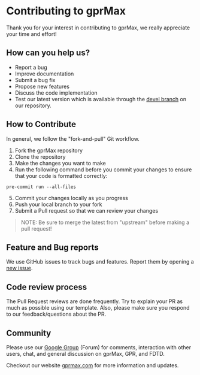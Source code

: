 # Contributing to gprMax

Thank you for your interest in contributing to gprMax, we really appreciate your time and effort!

## How can you help us?

* Report a bug
* Improve documentation
* Submit a bug fix
* Propose new features
* Discuss the code implementation
* Test our latest version which is available through the [devel branch](https://github.com/gprmax/gprMax/tree/devel) on our repository.

## How to Contribute

In general, we follow the "fork-and-pull" Git workflow.

1. Fork the gprMax repository
2. Clone the repository
3. Make the changes you want to make
4. Run the following command before you commit your changes to ensure that your code is formatted correctly:

```
pre-commit run --all-files
```

5. Commit your changes locally as you progress
6. Push your local branch to your fork
7. Submit a Pull request so that we can review your changes

> NOTE: Be sure to merge the latest from "upstream" before making a pull request!

## Feature and Bug reports

We use GitHub issues to track bugs and features. Report them by opening a [new issue](https://github.com/gprMax/gprMax/issues).

## Code review process

The Pull Request reviews are done frequently. Try to explain your PR as much as possible using our template. Also, please make sure you respond to our feedback/questions about the PR.

## Community

Please use our [Google Group](https://groups.google.com/g/gprmax) (Forum) for comments, interaction with other users, chat, and general discussion on gprMax, GPR, and FDTD.

Checkout our website [gprmax.com](https://www.gprmax.com/) for more information and updates.
